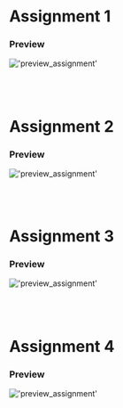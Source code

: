 # Assignment 1


### Preview
!['preview_assignment'](./preview_assignment1.png)

<br>
<br>

# Assignment 2
### Preview

!['preview_assignment'](./preview_assignment2.png)

<br>
<br>

# Assignment 3
### Preview

!['preview_assignment'](./preview_assignment3.png)

<br>
<br>

# Assignment 4
### Preview

!['preview_assignment'](./preview_assignment4.png)